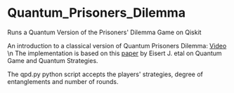 # Quantum_Prisoners_Dilemma
Runs a Quantum Version of the Prisoners' Dilemma Game on Qiskit

An introduction to a classical version of Quantum Prisoners Dilemma: [Video](https://www.youtube.com/watch?v=_kLb1glm6EM)
\n
The implementation is based on this [paper](https://arxiv.org/pdf/quant-ph/9806088.pdf) by Eisert J. etal on Quantum Game and Quantum Strategies.

The qpd.py python script accepts the players' strategies, degree of entanglements and number of rounds.
